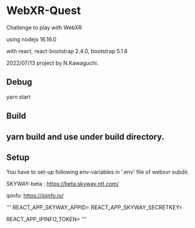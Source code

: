 # WebXR-Quest
Challenge to play with WebXR

using 
nodejs 16.16.0

with react, react-bootstrap 2.4.0, bootstrap 5.1.6

2022/07/13 project by N.Kawaguchi.

## Debug
yarn start

## Build
yarn build
and use under build directory.
--
## Setup

You have to set-up following env-variables in '.env' file of webxvr subdir.

SKYWAY-beta : https://beta.skyway.ntt.com/

ipinfo:  https://ipinfo.io/

'''
REACT_APP_SKYWAY_APPID=<skyway-beta-appid>
REACT_APP_SKYWAY_SECRETKEY=<skyway-beta-secretkey>

REACT_APP_IPINFO_TOKEN=<ipinfo-token>
'''


